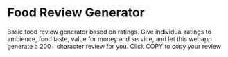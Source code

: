 # Food Review Generator
Basic food review generator based on ratings.
Give individual ratings to ambience, food taste, value for money and service, and let this webapp generate a 200+ character review for you.
Click COPY to copy your review
